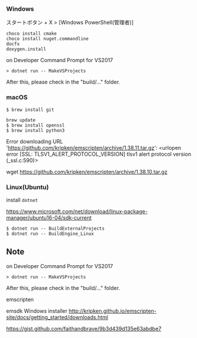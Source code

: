 




### Windows


スタートボタン + X > [Windows PowerShell(管理者)]

```
choco install cmake
choco install nuget.commandline
docfx
doxygen.install
```



on Developer Command Prompt for VS2017
```
> dotnet run -- MakeVSProjects
```

After this, please check in the "build/..." folder.


### macOS

```
$ brew install git

brew update
$ brew install openssl
$ brew install python3
```

Error downloading URL 'https://github.com/kripken/emscripten/archive/1.38.11.tar.gz': <urlopen error [SSL: TLSV1_ALERT_PROTOCOL_VERSION] tlsv1 alert protocol version (_ssl.c:590)>

wget https://github.com/kripken/emscripten/archive/1.38.10.tar.gz

### Linux(Ubuntu)

install `dotnet`

https://www.microsoft.com/net/download/linux-package-manager/ubuntu16-04/sdk-current

```
$ dotnet run -- BuildExternalProjects
$ dotnet run -- BuildEngine_Linux
```





Note
--------------------

on Developer Command Prompt for VS2017
```
> dotnet run -- MakeVSProjects
```

After this, please check in the "build/..." folder.


emscripten

emsdk Windows installer
http://kripken.github.io/emscripten-site/docs/getting_started/downloads.html

https://gist.github.com/faithandbrave/9b3d439d135e63abdbe7

